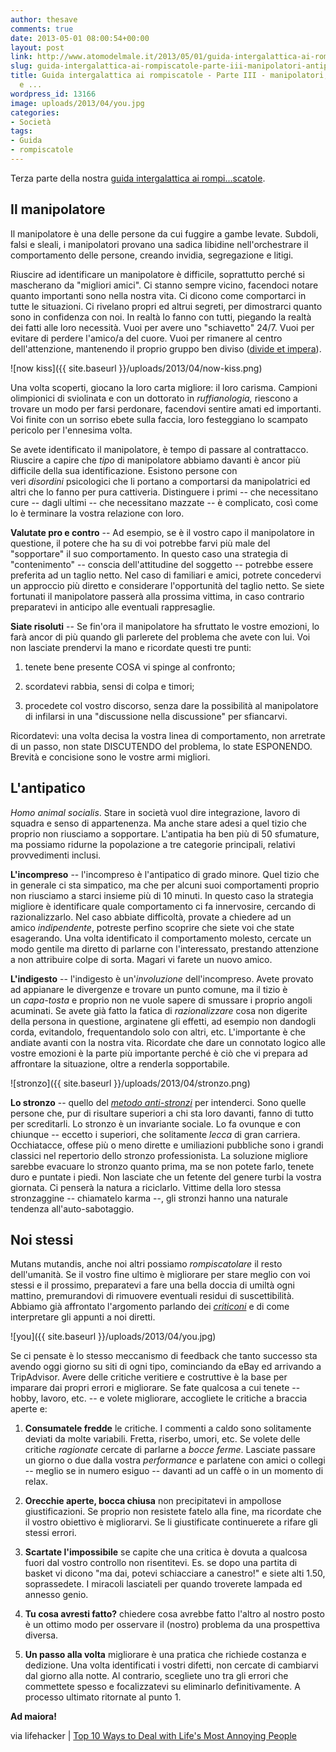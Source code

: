 ```yaml
---
author: thesave
comments: true
date: 2013-05-01 08:00:54+00:00
layout: post
link: http://www.atomodelmale.it/2013/05/01/guida-intergalattica-ai-rompiscatole-parte-iii-manipolatori-antipatici-e/
slug: guida-intergalattica-ai-rompiscatole-parte-iii-manipolatori-antipatici-e
title: Guida intergalattica ai rompiscatole - Parte III - manipolatori, antipatici
  e ...
wordpress_id: 13166
image: uploads/2013/04/you.jpg
categories:
- Società
tags:
- Guida
- rompiscatole
---
```


Terza parte della nostra [guida intergalattica ai rompi...scatole](/?s=Guida+intergalattica+ai+rompiscatole).

## Il manipolatore

Il manipolatore è una delle persone da cui fuggire a gambe levate. Subdoli, falsi e sleali, i manipolatori provano una sadica libidine nell'orchestrare il comportamento delle persone, creando invidia, segregazione e litigi.

Riuscire ad identificare un manipolatore è difficile, soprattutto perché si mascherano da "migliori amici". Ci stanno sempre vicino, facendoci notare quanto importanti sono nella nostra vita. Ci dicono come comportarci in tutte le situazioni. Ci rivelano propri ed altrui segreti, per dimostrarci quanto sono in confidenza con noi. In realtà lo fanno con tutti, piegando la realtà dei fatti alle loro necessità. Vuoi per avere uno "schiavetto" 24/7. Vuoi per evitare di perdere l'amico/a del cuore. Vuoi per rimanere al centro dell'attenzione, mantenendo il proprio gruppo ben diviso ([divide et impera](http://it.wikipedia.org/wiki/Divide_et_impera)).

![now kiss]({{ site.baseurl }}/uploads/2013/04/now-kiss.png)

Una volta scoperti, giocano la loro carta migliore: il loro carisma. Campioni olimpionici di sviolinata e con un dottorato in _ruffianologia,_ riescono a trovare un modo per farsi perdonare, facendovi sentire amati ed importanti. Voi finite con un sorriso ebete sulla faccia, loro festeggiano lo scampato pericolo per l'ennesima volta.

Se avete identificato il manipolatore, è tempo di passare al contrattacco. Riuscire a capire che _tipo_ di manipolatore abbiamo davanti è ancor più difficile della sua identificazione. Esistono persone con veri _disordini_ psicologici che li portano a comportarsi da manipolatrici ed altri che lo fanno per pura cattiveria. Distinguere i primi -- che necessitano cure -- dagli ultimi -- che necessitano mazzate -- è complicato, così come lo è terminare la vostra relazione con loro.

**Valutate pro e contro** -- Ad esempio, se è il vostro capo il manipolatore in questione, il potere che ha su di voi potrebbe farvi più male del "sopportare" il suo comportamento. In questo caso una strategia di "contenimento" -- conscia dell'attitudine del soggetto -- potrebbe essere preferita ad un taglio netto. Nel caso di familiari e amici, potrete concedervi un approccio più diretto e considerare l'opportunità del taglio netto. Se siete fortunati il manipolatore passerà alla prossima vittima, in caso contrario preparatevi in anticipo alle eventuali rappresaglie.

**Siate risoluti** -- Se fin'ora il manipolatore ha sfruttato le vostre emozioni, lo farà ancor di più quando gli parlerete del problema che avete con lui. Voi non lasciate prendervi la mano e ricordate questi tre punti:

	
  1. tenete bene presente COSA vi spinge al confronto;

	
  2. scordatevi rabbia, sensi di colpa e timori;

	
  3. procedete col vostro discorso, senza dare la possibilità al manipolatore di infilarsi in una "discussione nella discussione" per sfiancarvi.

Ricordatevi: una volta decisa la vostra linea di comportamento, non arretrate di un passo, non state DISCUTENDO del problema, lo state ESPONENDO. Brevità e concisione sono le vostre armi migliori.

## L'antipatico

_Homo animal socialis_. Stare in società vuol dire integrazione, lavoro di squadra e senso di appartenenza. Ma anche stare adesi a quel tizio che proprio non riusciamo a sopportare. L'antipatia ha ben più di 50 sfumature, ma possiamo ridurne la popolazione a tre categorie principali, relativi provvedimenti inclusi.

**L'incompreso** -- l'incompreso è l'antipatico di grado minore. Quel tizio che in generale ci sta simpatico, ma che per alcuni suoi comportamenti proprio non riusciamo a starci insieme più di 10 minuti. In questo caso la strategia migliore è identificare quale comportamento ci fa innervosire, cercando di razionalizzarlo. Nel caso abbiate difficoltà, provate a chiedere ad un amico _indipendente_, potreste perfino scoprire che siete voi che state esagerando. Una volta identificato il comportamento molesto, cercate un modo gentile ma diretto di parlarne con l'interessato, prestando attenzione a non attribuire colpe di sorta. Magari vi farete un nuovo amico.

**L'indigesto** -- l'indigesto è un'_involuzione_ dell'incompreso. Avete provato ad appianare le divergenze e trovare un punto comune, ma il tizio è un _capa-tosta_ e proprio non ne vuole sapere di smussare i proprio angoli acuminati. Se avete già fatto la fatica di _razionalizzare_ cosa non digerite della persona in questione, arginatene gli effetti, ad esempio non dandogli corda, evitandolo, frequentandolo solo con altri, etc. L'importante è che andiate avanti con la nostra vita. Ricordate che dare un connotato logico alle vostre emozioni è la parte più importante perché è ciò che vi prepara ad affrontare la situazione, oltre a renderla sopportabile.

![stronzo]({{ site.baseurl }}/uploads/2013/04/stronzo.png)

**Lo stronzo** -- quello del [_metodo anti-stronzi_](http://it.wikipedia.org/wiki/Il_metodo_antistronzi) per intenderci. Sono quelle persone che, pur di risultare superiori a chi sta loro davanti, fanno di tutto per screditarli. Lo stronzo è un invariante sociale. Lo fa ovunque e con chiunque -- eccetto i superiori, che solitamente _lecca_ di gran carriera. Occhiatacce, offese più o meno dirette e umiliazioni pubbliche sono i grandi classici nel repertorio dello stronzo professionista. La soluzione migliore sarebbe evacuare lo stronzo quanto prima, ma se non potete farlo, tenete duro e puntate i piedi. Non lasciate che un fetente del genere turbi la vostra giornata. Ci penserà la natura a riciclarlo. Vittime della loro stessa stronzaggine -- chiamatelo karma --, gli stronzi hanno una naturale tendenza all'auto-sabotaggio.

## Noi stessi

Mutans mutandis, anche noi altri possiamo _rompiscatolare_ il resto dell'umanità. Se il vostro fine ultimo è migliorare per stare meglio con voi stessi e il prossimo, preparatevi a fare una bella doccia di umiltà ogni mattino, premurandovi di rimuovere eventuali residui di suscettibilità. Abbiamo già affrontato l'argomento parlando dei [_criticoni_](/2013/04/27/guida-intergalattica-ai-rompiscatole-parte-i-saltafila-sfaticati-e-criticoni/) e di come interpretare gli appunti a noi diretti.

![you]({{ site.baseurl }}/uploads/2013/04/you.jpg)

Se ci pensate è lo stesso meccanismo di feedback che tanto successo sta avendo oggi giorno su siti di ogni tipo, cominciando da eBay ed arrivando a TripAdvisor. Avere delle critiche veritiere e costruttive è la base per imparare dai propri errori e migliorare. Se fate qualcosa a cui tenete -- hobby, lavoro, etc. -- e volete migliorare, accogliete le critiche a braccia aperte e:

	
  1. **Consumatele fredde** le critiche. I commenti a caldo sono solitamente deviati da molte variabili. Fretta, riserbo, umori, etc. Se volete delle critiche _ragionate_ cercate di parlarne a _bocce ferme_. Lasciate passare un giorno o due dalla vostra _performance_ e parlatene con amici o collegi -- meglio se in numero esiguo -- davanti ad un caffè o in un momento di relax.

	
  2. **Orecchie aperte, bocca chiusa** non precipitatevi in ampollose giustificazioni. Se proprio non resistete fatelo alla fine, ma ricordate che il vostro obiettivo è migliorarvi. Se li giustificate continuerete a rifare gli stessi errori.

	
  3. **Scartate l'impossibile** se capite che una critica è dovuta a qualcosa fuori dal vostro controllo non risentitevi. Es. se dopo una partita di basket vi dicono "ma dai, potevi schiacciare a canestro!" e siete alti 1.50, soprassedete. I miracoli lasciateli per quando troverete lampada ed annesso genio.

	
  4. **Tu cosa avresti fatto?** chiedere cosa avrebbe fatto l'altro al nostro posto è un ottimo modo per osservare il (nostro) problema da una prospettiva diversa.

	
  5. **Un passo alla volta** migliorare è una pratica che richiede costanza e dedizione. Una volta identificati i vostri difetti, non cercate di cambiarvi dal giorno alla notte. Al contrario, scegliete uno tra gli errori che commettete spesso e focalizzatevi su eliminarlo definitivamente. A processo ultimato ritornate al punto 1.

**Ad maiora!**

via lifehacker | [Top 10 Ways to Deal with Life's Most Annoying People](http://lifehacker.com/5991919/top-10-ways-to-deal-with-lifes-most-annoying-people)
